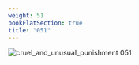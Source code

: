 ```yaml
---
weight: 51
bookFlatSection: true
title: "051"
---
```


![cruel_and_unusual_punishment 051 ](../../jpg/cup_051.jpg)



